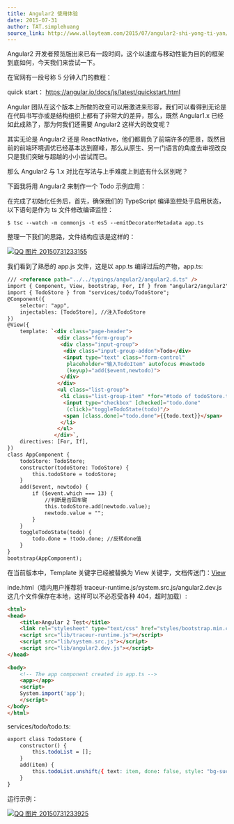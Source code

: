 ```yaml
---
title: Angular2 使用体验
date: 2015-07-31
author: TAT.simplehuang
source_link: http://www.alloyteam.com/2015/07/angular2-shi-yong-ti-yan/
---
```


<!-- {% raw %} - for jekyll -->

Angular2 开发者预览版出来已有一段时间，这个以速度与移动性能为目的的框架到底如何，今天我们来尝试一下。

在官网有一段号称 5 分钟入门的教程：

quick start： <https://angular.io/docs/js/latest/quickstart.html>

Angular 团队在这个版本上所做的改变可以用激进来形容，我们可以看得到无论是在代码书写亦或是结构组织上都有了非常大的差异，那么，既然 Angular1.x 已经如此成熟了，那为何我们还需要 Angular2 这样大的改变呢？

其实无论是 Angular2 还是 ReactNative，他们都肩负了前端许多的愿景，既然目前的前端环境调优已经基本达到巅峰，那么从原生、另一门语言的角度去审视改良只是我们突破与超越的小小尝试而已。

那么 Angular2 与 1.x 对比在写法与上手难度上到底有什么区别呢？

下面我将用 Angular2 来制作一个 Todo 示例应用：

在完成了初始化任务后，首先，确保我们的 TypeScript 编译监控处于启用状态，以下语句是作为 ts 文件修改编译监控：

    $ tsc --watch -m commonjs -t es5 --emitDecoratorMetadata app.ts

整理一下我们的思路，文件结构应该是这样的：

[![QQ 图片 20150731233155](http://www.alloyteam.com/wp-content/uploads/2015/07/QQ图片20150731233155.png)](http://www.alloyteam.com/wp-content/uploads/2015/07/QQ图片20150731233155.png)

我们看到了熟悉的 app.js 文件，这是以 app.ts 编译过后的产物，app.ts:

```html
/// <reference path="../../typings/angular2/angular2.d.ts" />
import { Component, View, bootstrap, For, If } from "angular2/angular2";
import { TodoStore } from "services/todo/TodoStore";
@Component({
    selector: "app",
    injectables: [TodoStore], //注入TodoStore
})
@View({
    template: `<div class="page-header">
                <div class="form-group">
                 <div class="input-group">
                  <div class="input-group-addon">Todo</div>
                  <input type="text" class="form-control" 
                   placeholder="输入TodoItem" autofocus #newtodo 
                   (keyup)="add($event,newtodo)">
                 </div>
                </div>
                <ul class="list-group">
                 <li class="list-group-item" *for="#todo of todoStore.todoList">
                  <input type="checkbox" [checked]="todo.done" 
                   (click)="toggleTodoState(todo)"/> 
                  <span [class.done]="todo.done">{{todo.text}}</span>
                 </li>
                </ul>
               </div>`,
    directives: [For, If],
})
class AppComponent {
    todoStore: TodoStore;
    constructor(todoStore: TodoStore) {
        this.todoStore = todoStore;
    }
    add($event, newtodo) {
        if ($event.which === 13) {
            //判断是否回车键
            this.todoStore.add(newtodo.value);
            newtodo.value = "";
        }
    }
    toggleTodoState(todo) {
        todo.done = !todo.done; //反转done值
    }
}
bootstrap(AppComponent);
```

在当前版本中，Template 关键字已经被替换为 View 关键字，文档传送门：[View](https://angular.io/docs/js/latest/api/annotations/ViewAnnotation-class.html)

inde.html（墙内用户推荐将 traceur-runtime.js/system.src.js/angular2.dev.js 这几个文件保存在本地，这样可以不必忍受各种 404，超时加载）:

```html
<html>
<head>
    <title>Angular 2 Test</title>
    <link rel="stylesheet" type="text/css" href="styles/bootstrap.min.css">
    <script src="lib/traceur-runtime.js"></script>
    <script src="lib/system.src.js"></script>
    <script src="lib/angular2.dev.js"></script>
</head>
 
<body>
    <!-- The app component created in app.ts -->
    <app></app>
    <script>
    System.import('app');
    </script>
</body>
</html>
```

services/todo/todo.ts:

```css
export class TodoStore {
    constructor() {
        this.todoList = [];
    }
    add(item) {
        this.todoList.unshift({ text: item, done: false, style: "bg-success" });
    }
}
```

运行示例：

[![QQ 图片 20150731233925](http://www.alloyteam.com/wp-content/uploads/2015/07/QQ图片20150731233925.png)](http://www.alloyteam.com/wp-content/uploads/2015/07/QQ图片20150731233925.png)


<!-- {% endraw %} - for jekyll -->